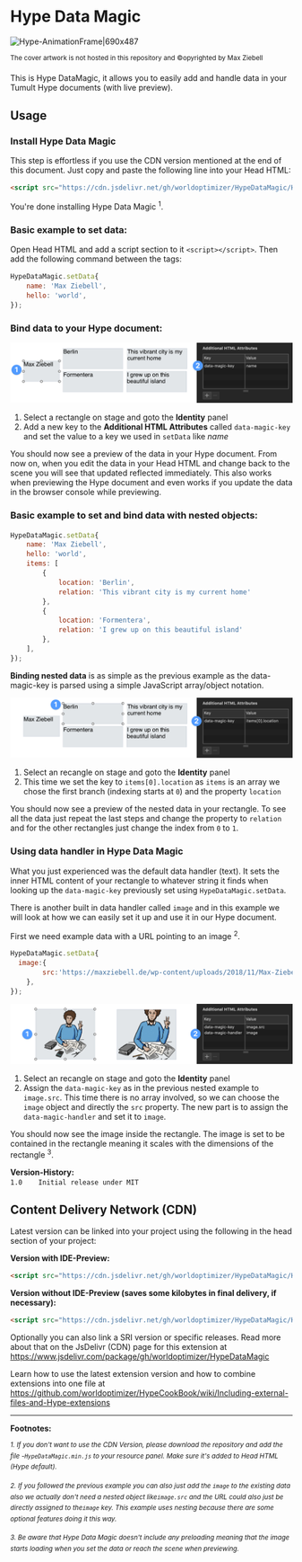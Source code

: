 # Hype Data Magic



![Hype-AnimationFrame|690x487](https://playground.maxziebell.de/Hype/DataMagic/HypeDataMagic_1.jpg)

<sup>The cover artwork is not hosted in this repository and &copy;opyrighted by Max Ziebell</sup>

This is Hype DataMagic, it allows you to easily add and handle data in your Tumult Hype documents (with live preview).

## Usage

### Install Hype Data Magic

This step is effortless if you use the CDN version mentioned at the end of this document. Just copy and paste the following line into your Head HTML:

```html
<script src="https://cdn.jsdelivr.net/gh/worldoptimizer/HypeDataMagic/HypeDataMagic.min.js"></script>
```

You're done installing Hype Data Magic <sup>1</sup>.

### Basic example to set data:

Open Head HTML and add a script section to it `<script></script>`. Then add the following command between the tags:

``` javascript
HypeDataMagic.setData{
	name: 'Max Ziebell',
	hello: 'world',
});
```

### Bind data to your Hype document:

![Hype-Data-Magic-Documentation22](README.assets/Hype-Data-Magic-Documentation22.png)

1. Select a rectangle on stage and goto the **Identity** panel 
2. Add a new key to the **Additional HTML Attributes** called `data-magic-key` and set the value to a key we used in `setData` like *name*

You should now see a preview of the data in your Hype document. From now on, when you edit the data in your Head HTML and change back to the scene you will see that updated reflected immediately. This also works when previewing the Hype document and even works if you update the data in the browser console while previewing.

### Basic example to set and bind data with nested objects:

```javascript
HypeDataMagic.setData{
	name: 'Max Ziebell',
	hello: 'world',
	items: [
		{
			location: 'Berlin',
			relation: 'This vibrant city is my current home'
		},
		{
			location: 'Formentera',
			relation: 'I grew up on this beautiful island'
		},
	],
});
```

**Binding nested data** is as simple as the previous example as the data-magic-key is parsed using a simple JavaScript array/object notation. 

![Hype-Data-Magic-Documentation21](README.assets/Hype-Data-Magic-Documentation21.png)

1. Select an recangle on stage and goto the **Identity** panel
2. This time we set the key to `items[0].location` as `items` is an array we chose the first branch (indexing starts at `0`) and the property `location`

You should now see a preview of the nested data in your rectangle. To see all the data just repeat the last steps and change the property to `relation` and for the other rectangles just change the index from `0` to `1`.

### Using data handler in Hype Data Magic

What you just experienced was the default data handler (text). It sets the inner HTML content of your rectangle to whatever string it finds when looking up the `data-magic-key` previously set using `HypeDataMagic.setData`. 

There is another built in data handler called `image` and in this example we will look at how we can easily set it up and use it in our Hype document.

First we need example data with a URL pointing to an image <sup>2</sup>.

```javascript
HypeDataMagic.setData{
  image:{
		src:'https://maxziebell.de/wp-content/uploads/2018/11/Max-Ziebell-Konzept-3-e1543533327368.png'
	},
});
```



![Hype-Data-Magic-Documentation20](README.assets/Hype-Data-Magic-Documentation20.png)

1. Select an recangle on stage and goto the **Identity** panel
2. Assign the `data-magic-key` as in the previous nested example to `image.src`. This time there is no array involved, so we can choose the `image` object and directly the `src` property. The new part is to assign the `data-magic-handler` and set it to `image`.

You should now see the image inside the rectangle. The image is set to be contained in the rectangle meaning it scales with the dimensions of the rectangle <sup>3</sup>.

**Version-History:**  
`1.0	Initial release under MIT `   

Content Delivery Network (CDN)
--

Latest version can be linked into your project using the following in the head section of your project:

**Version with IDE-Preview:**

```html
<script src="https://cdn.jsdelivr.net/gh/worldoptimizer/HypeDataMagic/HypeDataMagic.min.js"></script>
```

**Version without IDE-Preview (saves some kilobytes in final delivery, if necessary):**

```html
<script src="https://cdn.jsdelivr.net/gh/worldoptimizer/HypeDataMagic/HypeDataMagic.prod.min.js"></script>
```

Optionally you can also link a SRI version or specific releases. 
Read more about that on the JsDelivr (CDN) page for this extension at https://www.jsdelivr.com/package/gh/worldoptimizer/HypeDataMagic

Learn how to use the latest extension version and how to combine extensions into one file at
https://github.com/worldoptimizer/HypeCookBook/wiki/Including-external-files-and-Hype-extensions

---

**Footnotes:**

<sup>*1. If you don't want to use the CDN Version, please download the repository and add the file -`HypeDataMagic.min.js` to your resource panel. Make sure it's added to Head HTML (Hype default).*</sup>

*<sup>2. If you followed the previous example you can also just add the `image` to the existing data also we actually don't need a nested object  like`image.src` and the URL could also just be directly assigned to the`image` key. This example uses nesting because there are some optional features doing it this way.</sup>*

*<sup>3. Be aware that Hype Data Magic doesn't include any preloading meaning that the image starts loading when you set the data or reach the scene when previewing.</sup>*

